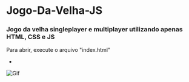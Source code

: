 # Jogo-Da-Velha-JS

### Jogo da velha singleplayer e multiplayer utilizando apenas HTML, CSS e JS 

Para abrir, execute o arquivo "index.html"

+

![Gif](https://user-images.githubusercontent.com/97543142/149033144-8adf9f11-5fb6-4ae9-81a6-d54171b4f394.gif)
